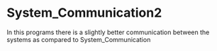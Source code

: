 # System_Communication2

In this programs there is a slightly better communication between the systems as compared to System_Communication

